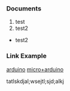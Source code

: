 ### Documents
1. test
2. test2

* test2
### Link Example
[arduino](https://www.arduino.cc/)
[micro+arduino](https://github.com/SittidechL/Documents/blob/main/ros2/1.2_microros_arduino.md)

tatlskdjal;wsejtl;sjd;alkj

